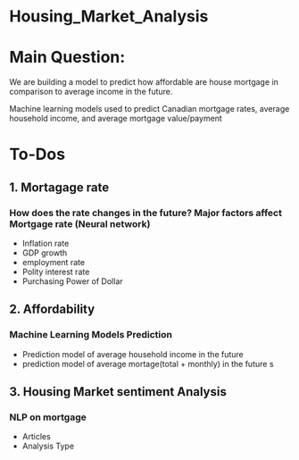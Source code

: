 # Housing_Market_Analysis

# Main Question:
We are building a model to predict how affordable are house mortgage in comparison to average income in the future.

Machine learning models used to predict Canadian mortgage rates, average household income, and average mortgage value/payment

# To-Dos

## 1. Mortagage rate
### How does the rate changes in the future? Major factors affect Mortgage rate (Neural network)

* Inflation rate 
* GDP growth
* employment rate 
* Polity interest rate 
* Purchasing Power of Dollar


## 2. Affordability
### Machine Learning Models Prediction

* Prediction model of average household income in the future 
* prediction model of average mortage(total + monthly) in the future s

## 3. Housing Market sentiment Analysis
### NLP on mortgage

* Articles
* Analysis Type
    
